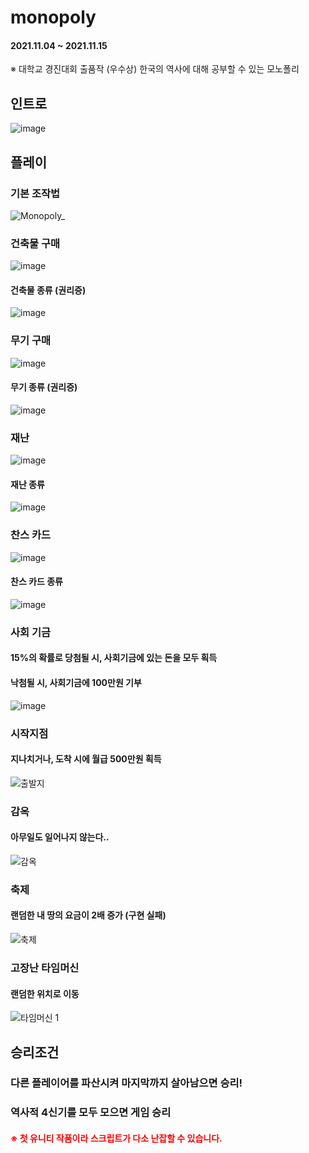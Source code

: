 # monopoly
#### 2021.11.04 ~ 2021.11.15
※ 대학교 경진대회 출품작 (우수상)
한국의 역사에 대해 공부할 수 있는 모노폴리

## 인트로
![image](https://github.com/macaroonlove/monopoly/assets/87137181/61c8f7d1-5951-4f92-a4c1-07dcedbada07)

## 플레이
### 기본 조작법
![Monopoly_](https://github.com/macaroonlove/monopoly/assets/87137181/7fc698cf-f6dd-491b-9507-e8f1f0ce741c)

### 건축물 구매
![image](https://github.com/macaroonlove/monopoly/assets/87137181/808b22a1-c8cf-479e-b7e8-5ada1000a0c9)
#### 건축물 종류 (권리증)
![image](https://github.com/macaroonlove/monopoly/assets/87137181/84ac9c4f-8db4-418f-a1ae-62975481373a)

### 무기 구매
![image](https://github.com/macaroonlove/monopoly/assets/87137181/96609d62-a76d-483c-b516-c1013d491532)
#### 무기 종류 (권리증)
![image](https://github.com/macaroonlove/monopoly/assets/87137181/9ea75b79-6626-4e5b-b61e-2d92937f8f62)

### 재난
![image](https://github.com/macaroonlove/monopoly/assets/87137181/b44251e6-42a6-49fb-ae76-f46ce1b48194)
#### 재난 종류
![image](https://github.com/macaroonlove/monopoly/assets/87137181/fe17e79c-ae40-4609-a8c6-030e62de1928)

### 찬스 카드
![image](https://github.com/macaroonlove/monopoly/assets/87137181/d508a01a-3ec6-4626-89d0-86e86a9a3a3c)
#### 찬스 카드 종류
![image](https://github.com/macaroonlove/monopoly/assets/87137181/d98a98c3-9901-4931-920c-903717c89d32)

### 사회 기금
#### 15%의 확률로 당첨될 시, 사회기금에 있는 돈을 모두 획득
#### 낙첨될 시, 사회기금에 100만원 기부
![image](https://github.com/macaroonlove/monopoly/assets/87137181/94f17b1d-b18d-4cae-8b1f-3ca2e7e446a5)

### 시작지점
#### 지나치거나, 도착 시에 월급 500만원 획득
![출발지](https://github.com/macaroonlove/monopoly/assets/87137181/df0b9a6e-f2f4-4b30-93f0-f0179150fbef)

### 감옥
#### 아무일도 일어나지 않는다..
![감옥](https://github.com/macaroonlove/monopoly/assets/87137181/84c27410-5d68-4731-83d4-93e000f51e43)

### 축제
#### 랜덤한 내 땅의 요금이 2배 증가 (구현 실패)
![축제](https://github.com/macaroonlove/monopoly/assets/87137181/bfb99a70-953e-4c58-8e85-3c43e53f0d4b)

### 고장난 타임머신
#### 랜덤한 위치로 이동
![타임머신 1](https://github.com/macaroonlove/monopoly/assets/87137181/42f3de0a-e7c8-4c49-a030-4caef09b353f)

## 승리조건
### 다른 플레이어를 파산시켜 마지막까지 살아남으면 승리!
### 역사적 4신기를 모두 모으면 게임 승리

<h4 style="color: red"> ※ 첫 유니티 작품이라 스크립트가 다소 난잡할 수 있습니다. </h4>
